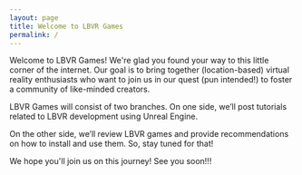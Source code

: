 ```yaml
---
layout: page
title: Welcome to LBVR Games
permalink: /
---
```


Welcome to LBVR Games! We're glad you found your way to this little corner of the internet. Our goal is to bring together (location-based) virtual reality enthusiasts who want to join us in our quest (pun intended!) to foster a community of like-minded creators.

LBVR Games will consist of two branches. On one side, we’ll post tutorials related to LBVR development using Unreal Engine.

On the other side, we’ll review LBVR games and provide recommendations on how to install and use them. So, stay tuned for that!

We hope you'll join us on this journey! See you soon!!!